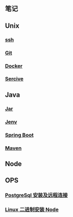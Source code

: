 ## 笔记

## Unix

### [ssh](./ssh/main.md)

### [Git](./git/main.md)

### [Docker](./docker/main.md)

### [Sercive](./service/main.md)

## Java

### [Jar](./jar/main.md)

### [Jenv](./jenv/main.md)

### [Spring Boot](./spring_boot/main.md)

### [Maven](./maven/main.md)

## Node

## OPS

### [PostgreSql 安装及远程连接](./postgresql/main.md)

### [Linux 二进制安装 Node](./linux_install_node/main.md)



